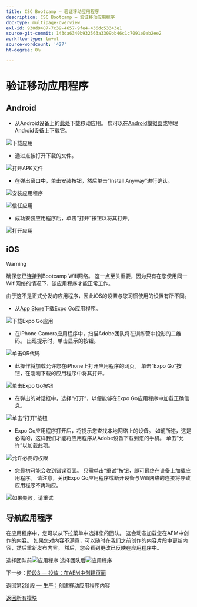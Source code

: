 ```yaml
---
title: CSC Bootcamp — 验证移动应用程序
description: CSC Bootcamp — 验证移动应用程序
doc-type: multipage-overview
exl-id: 930d9487-7c39-4657-9fe4-436dc53343e1
source-git-commit: 143da6340b932563a3309bb46c1c7091e0ab2ee2
workflow-type: tm+mt
source-wordcount: '427'
ht-degree: 0%

---
```


# 验证移动应用程序

## Android

- 从Android设备上的[此处](https://tinyurl.com/CSCBootcampApp)下载移动应用。 您可以在[Android模拟器](https://developer.android.com/studio/run/emulator)或物理Android设备上下载它。

![下载应用](./images/delivery-app-android-download.png)

- 通过点按打开下载的文件。

![打开APK文件](./images/delivery-app-android-install.png)

- 在弹出窗口中，单击安装按钮，然后单击“Install Anyway”进行确认。

![安装应用程序](./images/delivery-app-android-install-prompt.png)

![信任应用](./images/delivery-app-android-install-anyway.png)

- 成功安装应用程序后，单击“打开”按钮以将其打开。

![打开应用](./images/delivery-app-android-open.png)


## iOS

>[!WARNING]
>
> 确保您已连接到Bootcamp Wifi网络。 这一点至关重要，因为只有在您使用同一Wifi网络的情况下，该应用程序才能正常工作。

由于这不是正式分发的应用程序，因此iOS的设置与您习惯使用的设置有所不同。

- 从[App Store](https://itunes.apple.com/app/apple-store/id982107779)下载Expo Go应用程序。

![下载Expo Go应用](./images/delivery-app-ios-download.png)

- 在iPhone Camera应用程序中，扫描Adobe团队将在训练营中投影的二维码。 出现提示时，单击显示的按钮。

![单击QR代码](./images/delivery-app-ios-scan.png)

- 此操作将加载允许您在iPhone上打开应用程序的网页。 单击“Expo Go”按钮，在刚刚下载的应用程序中将其打开。

![单击Expo Go按钮](./images/delivery-app-ios-open-expo.png)

- 在弹出的对话框中，选择“打开”，以便能够在Expo Go应用程序中加载正确信息。

![单击“打开”按钮](./images/delivery-app-ios-open.png)

- Expo Go应用程序打开后，将提示您查找本地网络上的设备。 如前所述，这是必需的，这样我们才能将应用程序从Adobe设备下载到您的手机。 单击“允许”以加载此项。

![允许必要的权限](./images/delivery-app-ios-allow.png)

- 您最初可能会收到错误页面。 只需单击“重试”按钮，即可最终在设备上加载应用程序。 请注意，关闭Expo Go应用程序或断开设备与Wifi网络的连接将导致应用程序不再响应。

![如果失败，请重试](./images/delivery-app-ios-retry.png)

## 导航应用程序

在应用程序中，您可以从下拉菜单中选择您的团队。 这会动态加载您在AEM中创作的内容。 如果您对内容不满意，可以随时在我们之前创作的内容片段中更新内容，然后重新发布内容。 然后，您会看到更改已反映在应用程序中。

选择团队前![应用程序](./images/delivery-app-initial.png)
选择团队后![应用程序](./images/delivery-app-loaded.png)

下一步：[阶段3 — 投放：在AEM中创建页面](./page-in-aem.md)

[返回第2阶段 — 生产：创建移动应用程序内容](../production/app.md)

[返回所有模块](../../overview.md)
